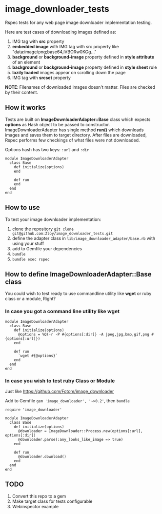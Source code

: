 # image_downloader_tests

Rspec tests for any web page image downloader implementation testing.

Here are test cases of downloading images defined as:

1. IMG tag with **src** property
1. **embedded image** with IMG tag with src property like "data:image/png;base64,iVBORw0KGg..."
1. **background** or **background-image** property defined in **style attribute** of an element
1. **background** or **background-image** property defined in **style sheet** rule
1. **lazily loaded** images appear on scrolling down the page
1. IMG tag with **srcset** property

**NOTE**: Filenames of downloaded images doesn't matter. Files are checked by their content.

## How it works

Tests are built on **ImageDownloaderAdapter::Base** class which expects **options** as Hash object to be passed to constructor. ImageDownloaderAdapter has single method **run()** which downloads images and saves them to target directory. After files are downloaded, Rspec performs few checkings of what files were not downloaded.

Options hash has two keys: `:url` and `:dir`

```
module ImageDownloaderAdapter
  class Base
    def initialize(options)
    end

    def run
    end
  end
end
```


## How to use

To test your image downloader implementation:

1. clone the repository `git clone git@github.com:Zloy/image_downloader_tests.git` 
2. define the adapter class in `lib/image_downloader_adapter/base.rb` with using your stuff
3. add to Gemfile your dependencies
4. `bundle`
5. `bundle exec rspec`

## How to define ImageDownloaderAdapter::Base class

You could wish to test ready to use commandline utility like **wget** or ruby class or a module, Right?

### In case you got a command line utility like wget

```
module ImageDownloaderAdapter
  class Base
    def initialize(options)
      @options = %Q(-r -P #{options[:dir]} -A jpeg,jpg,bmp,gif,png #{options[:url]})
    end
    
    def run
      `wget #{@options}`
    end
  end
end
```

### In case you wish to test ruby Class or Module

Just like https://github.com/Fotom/image_downloader

Add to Gemfile  `gem 'image_downloader', '~>0.2'`, then `bundle`

```
require 'image_downloader'

module ImageDownloaderAdapter
  class Base
    def initialize(options)
      @downloader = ImageDownloader::Process.new(options[:url], options[:dir])
      @downloader.parse(:any_looks_like_image => true)
    end
    
    def run
      @downloader.download()
    end
  end
end
```

## TODO

1. Convert this repo to a gem
2. Make target class for tests configurable
3. Webinspector example
